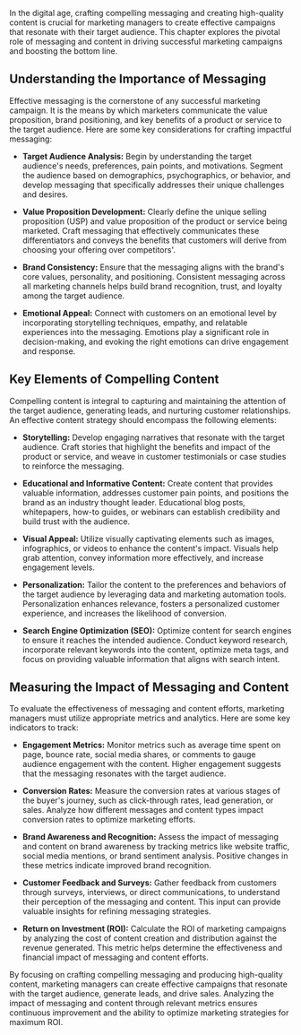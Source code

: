
In the digital age, crafting compelling messaging and creating high-quality content is crucial for marketing managers to create effective campaigns that resonate with their target audience. This chapter explores the pivotal role of messaging and content in driving successful marketing campaigns and boosting the bottom line.

Understanding the Importance of Messaging
-----------------------------------------

Effective messaging is the cornerstone of any successful marketing campaign. It is the means by which marketers communicate the value proposition, brand positioning, and key benefits of a product or service to the target audience. Here are some key considerations for crafting impactful messaging:

* **Target Audience Analysis:** Begin by understanding the target audience's needs, preferences, pain points, and motivations. Segment the audience based on demographics, psychographics, or behavior, and develop messaging that specifically addresses their unique challenges and desires.

* **Value Proposition Development:** Clearly define the unique selling proposition (USP) and value proposition of the product or service being marketed. Craft messaging that effectively communicates these differentiators and conveys the benefits that customers will derive from choosing your offering over competitors'.

* **Brand Consistency:** Ensure that the messaging aligns with the brand's core values, personality, and positioning. Consistent messaging across all marketing channels helps build brand recognition, trust, and loyalty among the target audience.

* **Emotional Appeal:** Connect with customers on an emotional level by incorporating storytelling techniques, empathy, and relatable experiences into the messaging. Emotions play a significant role in decision-making, and evoking the right emotions can drive engagement and response.

Key Elements of Compelling Content
----------------------------------

Compelling content is integral to capturing and maintaining the attention of the target audience, generating leads, and nurturing customer relationships. An effective content strategy should encompass the following elements:

* **Storytelling:** Develop engaging narratives that resonate with the target audience. Craft stories that highlight the benefits and impact of the product or service, and weave in customer testimonials or case studies to reinforce the messaging.

* **Educational and Informative Content:** Create content that provides valuable information, addresses customer pain points, and positions the brand as an industry thought leader. Educational blog posts, whitepapers, how-to guides, or webinars can establish credibility and build trust with the audience.

* **Visual Appeal:** Utilize visually captivating elements such as images, infographics, or videos to enhance the content's impact. Visuals help grab attention, convey information more effectively, and increase engagement levels.

* **Personalization:** Tailor the content to the preferences and behaviors of the target audience by leveraging data and marketing automation tools. Personalization enhances relevance, fosters a personalized customer experience, and increases the likelihood of conversion.

* **Search Engine Optimization (SEO):** Optimize content for search engines to ensure it reaches the intended audience. Conduct keyword research, incorporate relevant keywords into the content, optimize meta tags, and focus on providing valuable information that aligns with search intent.

Measuring the Impact of Messaging and Content
---------------------------------------------

To evaluate the effectiveness of messaging and content efforts, marketing managers must utilize appropriate metrics and analytics. Here are some key indicators to track:

* **Engagement Metrics:** Monitor metrics such as average time spent on page, bounce rate, social media shares, or comments to gauge audience engagement with the content. Higher engagement suggests that the messaging resonates with the target audience.

* **Conversion Rates:** Measure the conversion rates at various stages of the buyer's journey, such as click-through rates, lead generation, or sales. Analyze how different messages and content types impact conversion rates to optimize marketing efforts.

* **Brand Awareness and Recognition:** Assess the impact of messaging and content on brand awareness by tracking metrics like website traffic, social media mentions, or brand sentiment analysis. Positive changes in these metrics indicate improved brand recognition.

* **Customer Feedback and Surveys:** Gather feedback from customers through surveys, interviews, or direct communications, to understand their perception of the messaging and content. This input can provide valuable insights for refining messaging strategies.

* **Return on Investment (ROI):** Calculate the ROI of marketing campaigns by analyzing the cost of content creation and distribution against the revenue generated. This metric helps determine the effectiveness and financial impact of messaging and content efforts.

By focusing on crafting compelling messaging and producing high-quality content, marketing managers can create effective campaigns that resonate with the target audience, generate leads, and drive sales. Analyzing the impact of messaging and content through relevant metrics ensures continuous improvement and the ability to optimize marketing strategies for maximum ROI.
